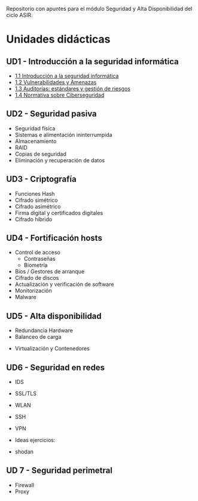 Repositorio con apuntes para el módulo Seguridad y Alta Disponibilidad del ciclo ASIR.

# Unidades didácticas


## UD1 - Introducción a la seguridad informática 

* [1.1 Introducción a la seguridad informática](UD1/1.introduccion.md)
* [1.2 Vulnerabilidades y Amenazas](UD1/2.amenazas.md)
* [1.3 Auditorías: estándares y gestión de riesgos](UD1/3.auditorias.md)
* [1.4 Normativa sobre Ciberseguridad](UD1/4.normativa.md)

 


## UD2 - Seguridad pasiva

- Seguridad física
- Sistemas e alimentación ininterrumpida
- Almacenamiento
- RAID
- Copias de seguridad
- Eliminación y recuperación de datos



## UD3 - Criptografía

- Funciones Hash
- Cifrado simétrico
- Cifrado asimétrico
- Firma digital y certificados digitales
- Cifrado híbrido


## UD4 - Fortificación hosts

- Control de acceso
	- Contraseñas
	- Biometría
- Bios / Gestores de arranque
- Cifrado de discos
- Actualización y verificación de software
- Monitorización
- Malware


## UD5 - Alta disponibilidad

* Redundancia Hardware
* Balanceo de carga
- Virtualización y Contenedores

## UD6 - Seguridad en redes

* IDS
- SSL/TLS
- WLAN
- SSH
- VPN

- Ideas ejercicios:
- shodan

## UD 7 - Seguridad perimetral 

- Firewall
- Proxy